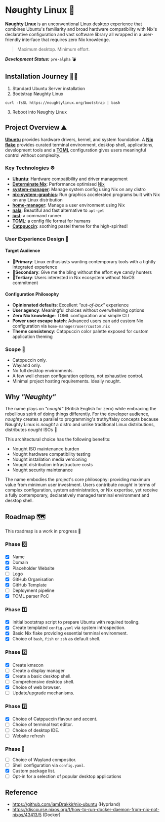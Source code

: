 # Nøughty Linux 🐧

**Nøughty Linux** is an unconventional Linux desktop experience that combines Ubuntu's familiarity and broad hardware compatibility with Nix's declarative configuration and vast software library all wrapped in a user-friendly interface that requires zero Nix knowledge.

> Maximum desktop. Minimum effort.

***Development Status:*** `pre-alpha` 💣

## Installation Journey 🧑‍💻
1. Standard Ubuntu Server installation
2. Bootstrap Nøughty Linux
```shell
curl -fsSL https://noughtylinux.org/bootstrap | bash
```
3. Reboot into Nøughty Linux

## Project Overview ⛰️

[**Ubuntu**](https://ubuntu.com) provides hardware drivers, kernel, and system foundation. A [**Nix flake**](https://zero-to-nix.com/concepts/flakes/) provides curated terminal environment, desktop shell, applications, development tools and a [**TOML**](https://toml.io) configuration gives users meaningful control without complexity.

### Key Technologies ⚙️

- [**Ubuntu**](https://ubuntu.com): Hardware compatibility and driver management
- [**Determinate Nix**](https://docs.determinate.systems/determinate-nix/): Performance optimised [Nix](https://zero-to-nix.com/concepts/nix/)
- [**system-manager**](https://github.com/numtide/system-manager): Manage system config using Nix on any distro
- [**nix-system-graphics**](https://github.com/soupglasses/nix-system-graphics): Run graphics accelerated programs built with Nix on any Linux distribution
- [**home-manager**](https://github.com/nix-community/home-manager): Manage a user environment using Nix
- [**nala**](https://gitlab.com/volian/nala): Beautiful and fast alternative to `apt-get`
- [**just**](https://just.systems/): a command runner
- [**TOML**](https://toml.io): a config file format for humans
- [**Catppuccin**](https://catppuccin.com/): soothing pastel theme for the high-spirited!

### User Experience Design 👤

#### Target Audience
- 🥇**Primary**: Linux enthusiasts wanting contemporary tools with a tightly integrated experience
- 🥈**Secondary**: Give me the bling without the effort eye candy hunters
- 🥉**Tertiary**: Users interested in Nix ecosystem without NixOS commitment

#### Configuration Philosophy
- **Opinionated defaults**: Excellent *"out-of-box"* experience
- **User agency**: Meaningful choices without overwhelming options
- **Zero Nix knowledge**: TOML configuration and simple CLI
- **Power user escape hatch**: Advanced users can add custom Nix configuration via `home-manager/user/custom.nix`
- **Theme consistency**: Catppuccin color palette exposed for custom application theming

### Scope 🔭

- Catppuccin only.
- Wayland only.
- No full desktop environments.
- A few well chosen configuration options, not exhaustive control.
- Minimal project hosting requirements. Ideally nought.

## Why *"Nøughty"*

The name plays on *"nought"* (British English for zero) while embracing the rebellious spirit of doing things differently.
For the developer audience, *noughty* creates a parallel to programming's truthy/falsy concepts because Nøughty Linux is *nought* a distro and unlike traditional Linux distributions, distributes *nought* ISOs 📀

This architectural choice has the following benefits:

- Nought ISO maintenance burden
- Nought hardware compatibility testing
- Nought installation media versioning
- Nought distribution infrastructure costs
- Nought security maintenance

The name embodies the project's core philosophy: providing maximum value from minimum user investment.
Users contribute *nought* in terms of complex configuration, system administration, or Nix expertise, yet receive a fully contemporary, declaratively managed terminal environment and desktop shell.

## Roadmap 🗺️

This roadmap is a work in progress 🚧

### Phase 0️⃣

- [x] Name
- [x] Domain
- [x] Placeholder Website
- [ ] Logo
- [x] GitHub Organisation
- [x] GitHub Template
- [ ] Deployment pipeline
- [x] TOML parser PoC

### Phase 1️⃣

- [x] Initial bootstrap script to prepare Ubuntu with required tooling.
- [x] Create templated `config.yaml` via system introspection.
- [x] Basic Nix flake providing essential terminal environment.
- [x] Choice of `bash`, `fish` or `zsh` as default shell.

### Phase 2️⃣

- [x] Create kmscon
- [ ] Create a display manager
- [x] Create a basic desktop shell.
- [ ] Comprehensive desktop shell.
- [x] Choice of web browser.
- [ ] Update/upgrade mechanisms.

### Phase 3️⃣

- [x] Choice of Catppuccin flavour and accent.
- [ ] Choice of terminal text editor.
- [ ] Choice of desktop IDE.
- [ ] Website refresh

### Phase 🔮

- [ ] Choice of Wayland compositor.
- [ ] Shell configuration via `config.yaml`.
- [x] Custom package list.
- [ ] Opt-in for a selection of popular desktop applications

## Reference

- <https://github.com/iamDrakkir/nix-ubuntu> (Hyprland)
- <https://discourse.nixos.org/t/how-to-run-docker-daemon-from-nix-not-nixos/43413/5> (Docker)
